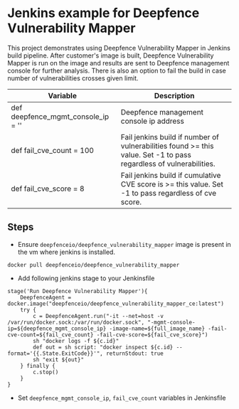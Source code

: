# Jenkins example for Deepfence Vulnerability Mapper

This project demonstrates using Deepfence Vulnerability Mapper in Jenkins build pipeline.
After customer's image is built, Deepfence Vulnerability Mapper is run on the image and results are sent to Deepfence management console for further analysis.
There is also an option to fail the build in case number of vulnerabilities crosses given limit.

| Variable                           | Description                                               |
| ---------------------------------- | --------------------------------------------------------- |
| def deepfence_mgmt_console_ip = '' | Deepfence management console ip address                   |
| def fail_cve_count = 100           | Fail jenkins build if number of vulnerabilities found >= this value. Set -1 to pass regardless of vulnerabilities.  |
| def fail_cve_score = 8           | Fail jenkins build if cumulative CVE score is >= this value. Set -1 to pass regardless of cve score.  | 

## Steps
- Ensure `deepfenceio/deepfence_vulnerability_mapper` image is present in the vm where jenkins is installed.
```shell script
docker pull deepfenceio/deepfence_vulnerability_mapper
```
- Add following jenkins stage to your Jenkinsfile
```
stage('Run Deepfence Vulnerability Mapper'){
    DeepfenceAgent = docker.image("deepfenceio/deepfence_vulnerability_mapper_ce:latest")
    try {
        c = DeepfenceAgent.run("-it --net=host -v /var/run/docker.sock:/var/run/docker.sock", "-mgmt-console-ip=${deepfence_mgmt_console_ip} -image-name=${full_image_name} -fail-cve-count=${fail_cve_count} -fail-cve-score=${fail_cve_score}")
        sh "docker logs -f ${c.id}"
        def out = sh script: "docker inspect ${c.id} --format='{{.State.ExitCode}}'", returnStdout: true
        sh "exit ${out}"
    } finally {
        c.stop()
    }
}
```
- Set `deepfence_mgmt_console_ip`, `fail_cve_count` variables in Jenkinsfile

